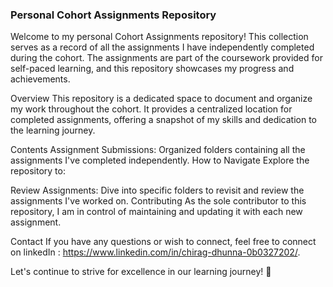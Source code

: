 ### Personal Cohort Assignments Repository
Welcome to my personal Cohort Assignments repository! This collection serves as a record of all the assignments I have independently completed during the cohort. The assignments are part of the coursework provided for self-paced learning, and this repository showcases my progress and achievements.

Overview
This repository is a dedicated space to document and organize my work throughout the cohort. It provides a centralized location for completed assignments, offering a snapshot of my skills and dedication to the learning journey.

Contents
Assignment Submissions: Organized folders containing all the assignments I've completed independently.
How to Navigate
Explore the repository to:

Review Assignments: Dive into specific folders to revisit and review the assignments I've worked on.
Contributing
As the sole contributor to this repository, I am in control of maintaining and updating it with each new assignment.

Contact
If you have any questions or wish to connect, feel free to connect on linkedIn : https://www.linkedin.com/in/chirag-dhunna-0b0327202/.

Let's continue to strive for excellence in our learning journey! 🌟
